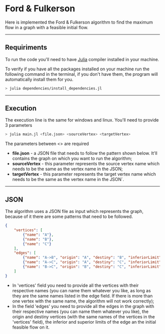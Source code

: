 # Ford & Fulkerson
Here is implemented the Ford & Fulkerson algorithm to find the maximum flow in a graph with a feasible initial flow.

---
## Requiriments 
To run the code you'll need to have [Julia](https://julialang.org/downloads/) compiler installed in your machine.

To verify if you have all the packages installed on your machine run the following command in the terminal, if you don't have them, the program will automatically install them for you.
```bash
> julia dependencies/install_dependencies.jl
```

---
## Execution
The execution line is the same for windows and linux. You'll need to provide 3 parameters

```bash
> julia main.jl <file.json> <sourceVertex> <targetVertex>
```

The parameters between <> are required
- **file.json** - a JSON file that needs to follow the pattern shown below. It'll contains the graph on which you want to run the algorithm;
- **sourceVertex** - this parameter represents the source vertex name which needs to be the same as the vertex name in the JSON;
- **targetVertex** - this parameter represents the target vertex name which needs to be the same as the vertex name in the JSON`.
---
## JSON
The algorithm uses a JSON file as input which represents the graph, because of it there are some patterns that need to be followed.

```JSON
{
    "vertices": [
        {"name": "A"},
        {"name": "B"},
        {"name": "C"}
    ],
    "edges": [
        {"name": "A->B", "origin": "A", "destiny": "B", "inferiorLimit": 0, "superiorLimit": 4, "viableFlow": 0},
        {"name": "A->C", "origin": "A", "destiny": "C", "inferiorLimit": 0, "superiorLimit": 4, "viableFlow": 0},
        {"name": "B->C", "origin": "B", "destiny": "C", "inferiorLimit": 0, "superiorLimit": 4, "viableFlow": 0}
    ]
}
```

- In 'vertices' field you need to provide all the vertices with their respective names (you can name them whatever you like, as long as they are the same names listed in the edge field. If there is more than one vertex with the same name, the algorithm will not work correctly);
- In the field 'edges' you need to provide all the edges in the graph with their respective names (you can name them whatever you like), the origin and destiny vertices (with the same names of the vertices in the 'vertices' field), the inferior and superior limits of the edge an the initial feasible flow on it.

